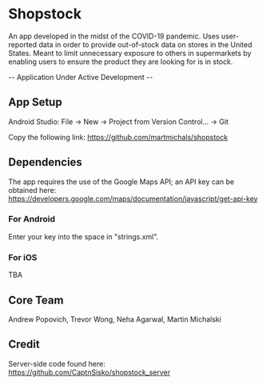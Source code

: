 # Shopstock

An app developed in the midst of the COVID-19 pandemic. Uses user-reported data in order to provide out-of-stock data on stores in the United States. Meant to limit unnecessary exposure to others in supermarkets by enabling users to ensure the product they are looking for is in stock. <br>

-- Application Under Active Development --

## App Setup
Android Studio:
File -> New -> Project from Version Control... -> Git

Copy the following link:
https://github.com/martmichals/shopstock

## Dependencies
The app requires the use of the Google Maps API; an API key can be obtained here:<br>
https://developers.google.com/maps/documentation/javascript/get-api-key<br>

### For Android 
Enter your key into the space in "strings.xml".

### For iOS 
TBA

## Core Team
Andrew Popovich, Trevor Wong, Neha Agarwal, Martin Michalski

## Credit
Server-side code found here:<br>
https://github.com/CaptnSisko/shopstock_server<br><br>

